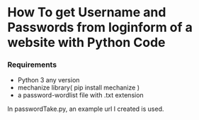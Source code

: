 # How To get Username and Passwords from loginform of a website with Python Code

### Requirements
- Python 3 any version
- mechanize library( pip install mechanize )
- a password-wordlist file with .txt extension

In passwordTake.py, an example url I created is used.
